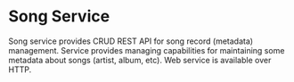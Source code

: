 # Song Service

Song service provides CRUD REST API for song record (metadata) management.
Service provides managing capabilities for maintaining some metadata about songs (artist, album, etc).
Web service is available over HTTP.